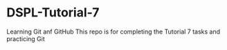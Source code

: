 # DSPL-Tutorial-7
Learning Git anf GitHub
This repo is for completing the Tutorial 7 tasks and practicing Git
